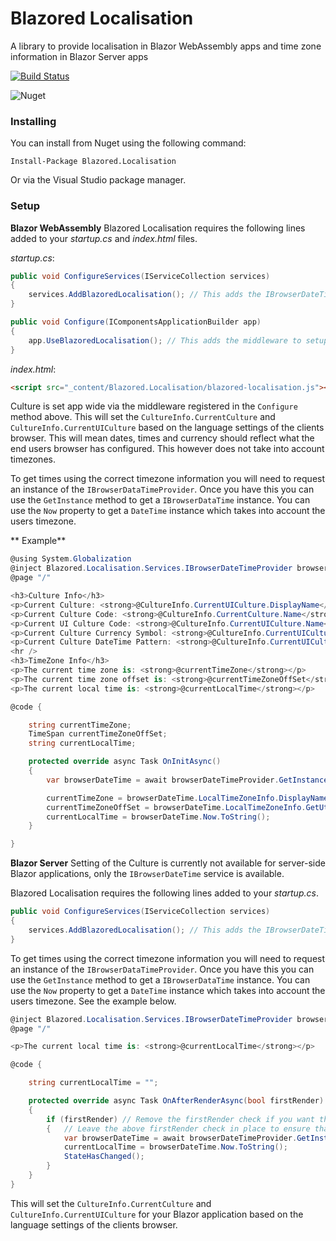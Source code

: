 # Blazored Localisation
A library to provide localisation in Blazor WebAssembly apps and time zone information in Blazor Server apps

[![Build Status](https://dev.azure.com/blazored/Localisation/_apis/build/status/Blazored.Localisation?branchName=master)](https://dev.azure.com/blazored/Localisation/_build/latest?definitionId=2&branchName=master)

![Nuget](https://img.shields.io/nuget/v/blazored.localisation.svg)

### Installing

You can install from Nuget using the following command:

`Install-Package Blazored.Localisation`

Or via the Visual Studio package manager.

### Setup

**Blazor WebAssembly**
Blazored Localisation requires the following lines added to your _startup.cs_ and _index.html_ files.

_startup.cs_:
```csharp
public void ConfigureServices(IServiceCollection services)
{
    services.AddBlazoredLocalisation(); // This adds the IBrowserDateTimeProvider to the DI container
}

public void Configure(IComponentsApplicationBuilder app)
{
    app.UseBlazoredLocalisation(); // This adds the middleware to setup the correct Culture Info based on the users browser.
}
```
_index.html_:
```html
<script src="_content/Blazored.Localisation/blazored-localisation.js"></script>
```

Culture is set app wide via the middleware registered in the `Configure` method above. This will set the `CultureInfo.CurrentCulture` and `CultureInfo.CurrentUICulture` based on the language settings of the clients browser. This will mean dates, times and currency should reflect what the end users browser has configured. This however does not take into account timezones. 

To get times using the correct timezone information you will need to request an instance of the `IBrowserDataTimeProvider`. Once you have this you can use the `GetInstance` method to get a `IBrowserDataTime` instance. You can use the `Now` property to get a `DateTime` instance which takes into account the users timezone. 

**
Example**

```csharp
@using System.Globalization
@inject Blazored.Localisation.Services.IBrowserDateTimeProvider browserDateTimeProvider
@page "/"

<h3>Culture Info</h3>
<p>Current Culture: <strong>@CultureInfo.CurrentUICulture.DisplayName</strong></p>
<p>Current Culture Code: <strong>@CultureInfo.CurrentCulture.Name</strong></p>
<p>Current UI Culture Code: <strong>@CultureInfo.CurrentUICulture.Name</strong></p>
<p>Current Culture Currency Symbol: <strong>@CultureInfo.CurrentUICulture.NumberFormat.CurrencySymbol</strong></p>
<p>Current Culture DateTime Pattern: <strong>@CultureInfo.CurrentUICulture.DateTimeFormat.FullDateTimePattern</strong></p>
<hr />
<h3>TimeZone Info</h3>
<p>The current time zone is: <strong>@currentTimeZone</strong></p>
<p>The current time zone offset is: <strong>@currentTimeZoneOffSet</strong></p>
<p>The current local time is: <strong>@currentLocalTime</strong></p>

@code {

    string currentTimeZone;
    TimeSpan currentTimeZoneOffSet;
    string currentLocalTime;

    protected override async Task OnInitAsync()
    {
        var browserDateTime = await browserDateTimeProvider.GetInstance();

        currentTimeZone = browserDateTime.LocalTimeZoneInfo.DisplayName;
        currentTimeZoneOffSet = browserDateTime.LocalTimeZoneInfo.GetUtcOffset(DateTime.Now);
        currentLocalTime = browserDateTime.Now.ToString();
    }

}
```

**Blazor Server**
Setting of the Culture is currently not available for server-side Blazor applications, only the `IBrowserDateTime` service is available.

Blazored Localisation requires the following lines added to your _startup.cs_.

```csharp
public void ConfigureServices(IServiceCollection services)
{
    services.AddBlazoredLocalisation(); // This adds the IBrowserDateTimeProvider to the DI container
}
```

To get times using the correct timezone information you will need to request an instance of the `IBrowserDataTimeProvider`. Once you have this you can use the `GetInstance` method to get a `IBrowserDataTime` instance. You can use the `Now` property to get a `DateTime` instance which takes into account the users timezone. See the example below.

```csharp
@inject Blazored.Localisation.Services.IBrowserDateTimeProvider browserDateTimeProvider
@page "/"

<p>The current local time is: <strong>@currentLocalTime</strong></p>

@code {

    string currentLocalTime = "";

	protected override async Task OnAfterRenderAsync(bool firstRender)
	{
		if (firstRender) // Remove the firstRender check if you want the current local time displayed to continuously update.
		{   // Leave the above firstRender check in place to ensure that the call to StateHasChanged() does not trigger an endless update loop.
			var browserDateTime = await browserDateTimeProvider.GetInstance();
			currentLocalTime = browserDateTime.Now.ToString();
			StateHasChanged();
		}
	}
}
``` 

This will set the `CultureInfo.CurrentCulture` and `CultureInfo.CurrentUICulture` for your Blazor application based on the language settings of the clients browser.
